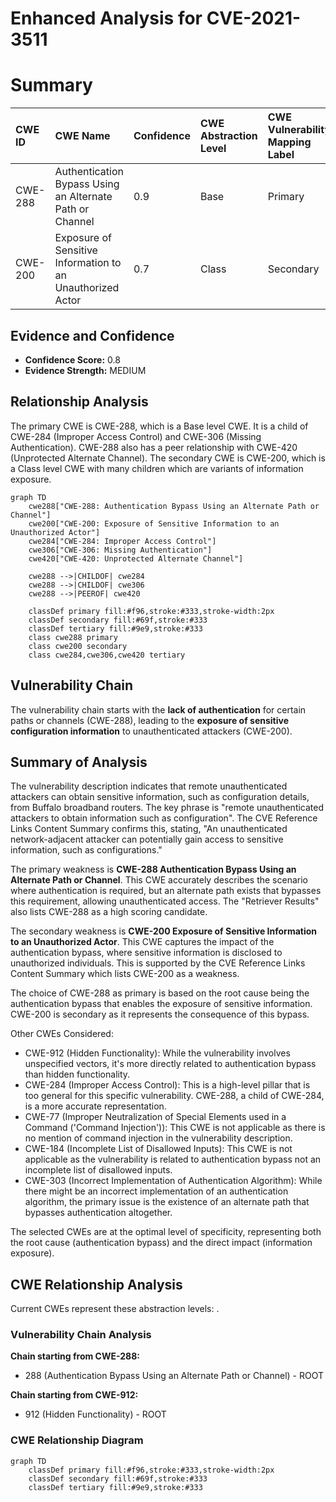 # Enhanced Analysis for CVE-2021-3511

# Summary
| CWE ID    | CWE Name                                                                                                | Confidence | CWE Abstraction Level | CWE Vulnerability Mapping Label | CWE-Vulnerability Mapping Notes |
| :-------- | :------------------------------------------------------------------------------------------------------ | :--------- | :---------------------- | :------------------------------ | :------------------------------ |
| CWE-288   | Authentication Bypass Using an Alternate Path or Channel                                              | 0.9        | Base                    | Primary                         | Allowed                         |
| CWE-200   | Exposure of Sensitive Information to an Unauthorized Actor                                              | 0.7        | Class                    | Secondary                         | Allowed-with-Review                         |

## Evidence and Confidence

*   **Confidence Score:** 0.8
*   **Evidence Strength:** MEDIUM

## Relationship Analysis
The primary CWE is CWE-288, which is a Base level CWE. It is a child of CWE-284 (Improper Access Control) and CWE-306 (Missing Authentication). CWE-288 also has a peer relationship with CWE-420 (Unprotected Alternate Channel). The secondary CWE is CWE-200, which is a Class level CWE with many children which are variants of information exposure.

```mermaid
graph TD
    cwe288["CWE-288: Authentication Bypass Using an Alternate Path or Channel"]
    cwe200["CWE-200: Exposure of Sensitive Information to an Unauthorized Actor"]
    cwe284["CWE-284: Improper Access Control"]
    cwe306["CWE-306: Missing Authentication"]
    cwe420["CWE-420: Unprotected Alternate Channel"]
    
    cwe288 -->|CHILDOF| cwe284
    cwe288 -->|CHILDOF| cwe306
    cwe288 -->|PEEROF| cwe420
    
    classDef primary fill:#f96,stroke:#333,stroke-width:2px
    classDef secondary fill:#69f,stroke:#333
    classDef tertiary fill:#9e9,stroke:#333
    class cwe288 primary
    class cwe200 secondary
    class cwe284,cwe306,cwe420 tertiary
```

## Vulnerability Chain
The vulnerability chain starts with the **lack of authentication** for certain paths or channels (CWE-288), leading to the **exposure of sensitive configuration information** to unauthenticated attackers (CWE-200).

## Summary of Analysis
The vulnerability description indicates that remote unauthenticated attackers can obtain sensitive information, such as configuration details, from Buffalo broadband routers. The key phrase is "remote unauthenticated attackers to obtain information such as configuration". The CVE Reference Links Content Summary confirms this, stating, "An unauthenticated network-adjacent attacker can potentially gain access to sensitive information, such as configurations."

The primary weakness is **CWE-288 Authentication Bypass Using an Alternate Path or Channel**. This CWE accurately describes the scenario where authentication is required, but an alternate path exists that bypasses this requirement, allowing unauthenticated access. The "Retriever Results" also lists CWE-288 as a high scoring candidate.

The secondary weakness is **CWE-200 Exposure of Sensitive Information to an Unauthorized Actor**. This CWE captures the impact of the authentication bypass, where sensitive information is disclosed to unauthorized individuals. This is supported by the CVE Reference Links Content Summary which lists CWE-200 as a weakness.

The choice of CWE-288 as primary is based on the root cause being the authentication bypass that enables the exposure of sensitive information. CWE-200 is secondary as it represents the consequence of this bypass.

Other CWEs Considered:

*   CWE-912 (Hidden Functionality): While the vulnerability involves unspecified vectors, it's more directly related to authentication bypass than hidden functionality.
*   CWE-284 (Improper Access Control): This is a high-level pillar that is too general for this specific vulnerability. CWE-288, a child of CWE-284, is a more accurate representation.
*   CWE-77 (Improper Neutralization of Special Elements used in a Command ('Command Injection')): This CWE is not applicable as there is no mention of command injection in the vulnerability description.
*   CWE-184 (Incomplete List of Disallowed Inputs): This CWE is not applicable as the vulnerability is related to authentication bypass not an incomplete list of disallowed inputs.
* CWE-303 (Incorrect Implementation of Authentication Algorithm): While there might be an incorrect implementation of an authentication algorithm, the primary issue is the existence of an alternate path that bypasses authentication altogether.

The selected CWEs are at the optimal level of specificity, representing both the root cause (authentication bypass) and the direct impact (information exposure).


## CWE Relationship Analysis

Current CWEs represent these abstraction levels: .


### Vulnerability Chain Analysis

**Chain starting from CWE-288:**
- 288 (Authentication Bypass Using an Alternate Path or Channel) - ROOT


**Chain starting from CWE-912:**
- 912 (Hidden Functionality) - ROOT



### CWE Relationship Diagram

```mermaid
graph TD
    classDef primary fill:#f96,stroke:#333,stroke-width:2px
    classDef secondary fill:#69f,stroke:#333
    classDef tertiary fill:#9e9,stroke:#333
```